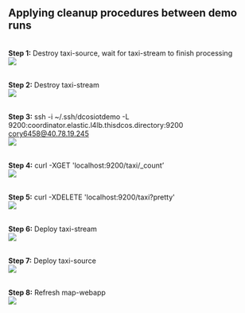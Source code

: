 ## Applying cleanup procedures between demo runs
<br><b>Step 1:</b> Destroy taxi-source, wait for taxi-stream to finish processing<br>
<img src="01.gif"/><br>

<br><b>Step 2:</b> Destroy taxi-stream<br>
<img src="02.gif"/><br>

<br><b>Step 3:</b> ssh -i ~/.ssh/dcosiotdemo -L 9200:coordinator.elastic.l4lb.thisdcos.directory:9200 cory6458@40.78.19.245<br>
<img src="03.gif"/><br>

<br><b>Step 4:</b> curl -XGET 'localhost:9200/taxi/_count’<br>
<img src="04.gif"/><br>

<br><b>Step 5:</b> curl -XDELETE 'localhost:9200/taxi?pretty'<br>
<img src="05.gif"/><br>

<br><b>Step 6:</b> Deploy taxi-stream<br>
<img src="06.gif"/><br>

<br><b>Step 7:</b> Deploy taxi-source<br>
<img src="07.gif"/><br>

<br><b>Step 8:</b> Refresh map-webapp<br>
<img src="08.gif"/><br>

